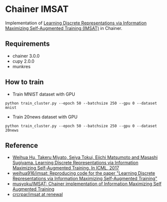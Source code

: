# Chainer IMSAT

Implementation of [Learning Discrete Representations via Information Maximizing Self-Augmented Training (IMSAT)](https://arxiv.org/abs/1702.08720) in Chainer.

## Requirements

- chainer 3.0.0
- cupy 2.0.0
- munkres

## How to train

- Train MNIST dataset with GPU

``` shell
python train_cluster.py --epoch 50 --batchsize 250 --gpu 0 --dataset mnist
```

- Train 20news dataset with GPU

``` shell
python train_cluster.py --epoch 50 --batchsize 250 --gpu 0 --dataset 20news
```

## Reference

- [Weihua Hu, Takeru Miyato, Seiya Tokui, Eiichi Matsumoto and Masashi Sugiyama. Learning Discrete Representations via Information Maximizing Self-Augmented Training. In ICML, 2017](https://arxiv.org/abs/1702.08720)
- [weihua916/imsat: Reproducing code for the paper "Learning Discrete Representations via Information Maximizing Self-Augmented Training"](https://github.com/weihua916/imsat)
- [musyoku/IMSAT: Chainer implementation of Information Maximizing Self Augmented Training](https://github.com/musyoku/IMSAT)
- [crcrpar/imsat at renewal](https://github.com/crcrpar/imsat/tree/renewal)
